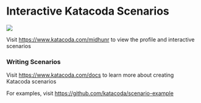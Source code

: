 # Interactive Katacoda Scenarios

[![](http://shields.katacoda.com/katacoda/midhunr/count.svg)](https://www.katacoda.com/midhunr "Get your profile on Katacoda.com")

Visit https://www.katacoda.com/midhunr to view the profile and interactive scenarios

### Writing Scenarios
Visit https://www.katacoda.com/docs to learn more about creating Katacoda scenarios

For examples, visit https://github.com/katacoda/scenario-example
